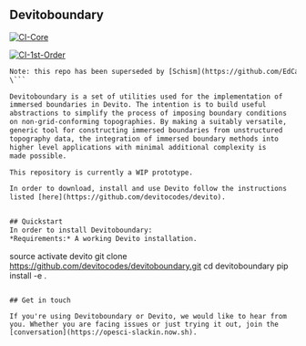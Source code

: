 ## Devitoboundary

[![CI-Core](https://github.com/devitocodes/devitoboundary/actions/workflows/pytest_core.yml/badge.svg)](https://github.com/devitocodes/devitoboundary/actions/workflows/pytest_core.yml)

[![CI-1st-Order](https://github.com/devitocodes/devitoboundary/actions/workflows/pytest_1st_order.yml/badge.svg)](https://github.com/devitocodes/devitoboundary/actions/workflows/pytest_1st_order.yml)

```diff
Note: this repo has been superseded by [Schism](https://github.com/EdCaunt/schism).
\```

Devitoboundary is a set of utilities used for the implementation of
immersed boundaries in Devito. The intention is to build useful
abstractions to simplify the process of imposing boundary conditions
on non-grid-conforming topographies. By making a suitably versatile,
generic tool for constructing immersed boundaries from unstructured
topography data, the integration of immersed boundary methods into
higher level applications with minimal additional complexity is
made possible.

This repository is currently a WIP prototype.

In order to download, install and use Devito follow the instructions
listed [here](https://github.com/devitocodes/devito).


## Quickstart
In order to install Devitoboundary:
*Requirements:* A working Devito installation.

```
source activate devito
git clone https://github.com/devitocodes/devitoboundary.git
cd devitoboundary
pip install -e .
```

## Get in touch

If you're using Devitoboundary or Devito, we would like to hear from
you. Whether you are facing issues or just trying it out, join the
[conversation](https://opesci-slackin.now.sh).
